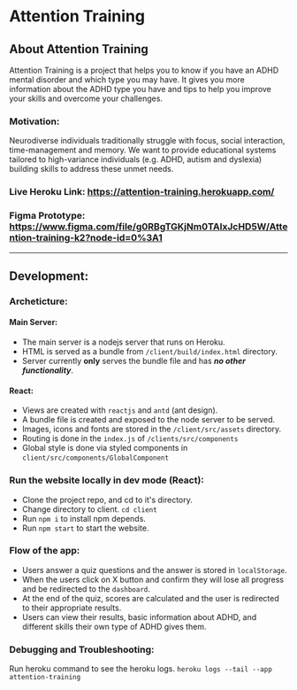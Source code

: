 # Attention Training

## About Attention Training

Attention Training is a project that helps you to know if you have an ADHD mental disorder and which type you may have. It gives you more information about the ADHD type you have and tips to help you improve your skills and overcome your challenges.

### Motivation:

Neurodiverse individuals traditionally struggle with focus, social interaction, time-management and memory. We want to provide educational systems tailored to high-variance individuals (e.g. ADHD, autism and dyslexia) building skills to address these unmet needs.

### Live Heroku Link: https://attention-training.herokuapp.com/

### Figma Prototype: https://www.figma.com/file/g0RBgTGKjNm0TAIxJcHD5W/Attention-training-k2?node-id=0%3A1

---

## Development:

### Archeticture:

#### Main Server:

- The main server is a nodejs server that runs on Heroku.
- HTML is served as a bundle from `/client/build/index.html` directory.
- Server currently **only** serves the bundle file and has **_no other functionality_**.

#### React:

- Views are created with `reactjs` and `antd` (ant design).
- A bundle file is created and exposed to the node server to be served.
- Images, icons and fonts are stored in the `/client/src/assets` directory.
- Routing is done in the `index.js` of `/clients/src/components`
- Global style is done via styled components in `client/src/components/GlobalComponent`

### Run the website locally in dev mode (React):

- Clone the project repo, and cd to it's directory.
- Change directory to client. `cd client`
- Run `npm i` to install npm depends.
- Run `npm start` to start the website.

### Flow of the app:

- Users answer a quiz questions and the answer is stored in `localStorage`.
- When the users click on X button and confirm they will lose all progress and be redirected to the `dashboard`.
- At the end of the quiz, scores are calculated and the user is redirected to their appropriate results.
- Users can view their results, basic information about ADHD, and different skills their own type of ADHD gives them.

### Debugging and Troubleshooting:

Run heroku command to see the heroku logs.
`heroku logs --tail --app attention-training`
